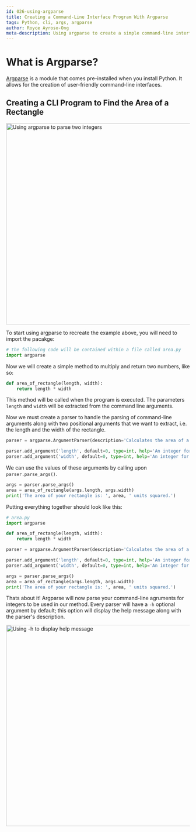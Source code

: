 ```yaml
---
id: 026-using-argparse
title: Creating a Command-Line Interface Program With Argparse
tags: Python, cli, args, argparse
author: Royce Ayroso-Ong
meta-description: Using argparse to create a simple command-line interface program
---
```


# What is Argparse?

[Argparse](https://docs.python.org/3/library/argparse.html) is a module that comes pre-installed when you install Python. It allows for the creation of user-friendly command-line interfaces.

## Creating a CLI Program to Find the Area of a Rectangle

<img src="https://cdn.discordapp.com/attachments/500822770092081163/772226648116035604/026b.PNG" alt="Using argparse to parse two integers" width="550">


To start using argparse to recreate the example above, you will need to import the pacakge:

```python
# the following code will be contained within a file called area.py
import argparse
```

Now we will create a simple method to multiply and return two numbers, like so:

```python
def area_of_rectangle(length, width):
    return length * width
```

This method will be called when the program is executed. The parameters `length` and `width` will be extracted from the command line arguments.  

Now we must create a parser to handle the parsing of command-line arguments along with two positional arguments that we want to extract, i.e. the length and the width of the rectangle.

```python
parser = argparse.ArgumentParser(description='Calculates the area of a rectangle')

parser.add_argument('length', default=0, type=int, help='An integer for the length of the rectangle')
parser.add_argument('width', default=0, type=int, help='An integer for the width of the rectangle')
```

We can use the values of these arguments by calling upon `parser.parse_args()`.

```python
args = parser.parse_args()
area = area_of_rectangle(args.length, args.width)
print('The area of your rectangle is: ', area, ' units squared.')
```

Putting everything together should look like this:

```Python
# area.py
import argparse

def area_of_rectangle(length, width):
    return length * width

parser = argparse.ArgumentParser(description='Calculates the area of a rectangle')

parser.add_argument('length', default=0, type=int, help='An integer for the length of the rectangle')
parser.add_argument('width', default=0, type=int, help='An integer for the width of the rectangle')

args = parser.parse_args()
area = area_of_rectangle(args.length, args.width)
print('The area of your rectangle is: ', area, ' units squared.')
```

Thats about it! Argparse will now parse your command-line agruments for integers to be used in our method. Every parser will have a `-h` optional argument by default; this option will display the help message along with the parser's description.

<img src="https://cdn.discordapp.com/attachments/500822770092081163/772226353188831272/026.PNG" alt="Using -h to display help message" width="550">
